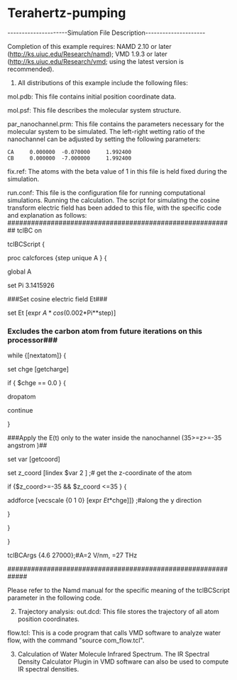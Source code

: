 # Terahertz-pumping

---------------------Simulation File Description---------------------

Completion of this example requires:
NAMD 2.10 or later (http://ks.uiuc.edu/Research/namd);
VMD 1.9.3 or later (http://ks.uiuc.edu/Research/vmd; using the latest version is recommended).

1. All distributions of this example include the following files:

mol.pdb: This file contains initial position coordinate data.
    
mol.psf: This file describes the molecular system structure.
    
par_nanochannel.prm: This file contains the parameters necessary for the molecular system to be simulated. The left-right wetting ratio of the nanochannel can be adjusted by setting the following parameters:
    
    CA     0.000000  -0.070000     1.992400
    CB     0.000000  -7.000000     1.992400
    
    
fix.ref: The atoms with the beta value of 1 in this file is held fixed during the simulation.
    
run.conf: This file is the configuration file for running computational simulations. Running the calculation. The script for simulating the cosine transform electric field has been  added to this file, with the specific code and explanation as follows:
##########################################################
tclBC		on

tclBCScript {

proc calcforces {step unique A } {

global A 

set Pi 3.1415926

###Set cosine electric field Et###

set Et [expr $A*cos(0.002*$Pi*$*$step)]

### Excludes the carbon atom from future iterations on this processor###
while {[nextatom]} { 

set chge [getcharge]

if { $chge == 0.0 } {

dropatom

continue

}

###Apply the E(t) only to the water inside the nanochannel (35>=z>=-35 angstrom )##

set var [getcoord]

set z_coord  [lindex $var 2 ] ;# get the z-coordinate of the atom

if {$z_coord>=-35 && $z_coord <=35 } {

addforce [vecscale {0 1 0} [expr $Et*$chge]]} ;#along the y direction

}

}

}

tclBCArgs {4.6 27000};#A=2 V/nm, =27 THz

#############################################################

Please refer to the Namd manual for the specific meaning of the tclBCScript parameter in the following code.


2. Trajectory analysis:
out.dcd: This file stores the trajectory of all atom position coordinates.

flow.tcl: This is a code program that calls VMD software to analyze water flow, with the command "source com_flow.tcl".

3. Calculation of Water Molecule Infrared Spectrum. 
The IR Spectral Density Calculator Plugin  in VMD software can also be used to compute IR spectral densities.
